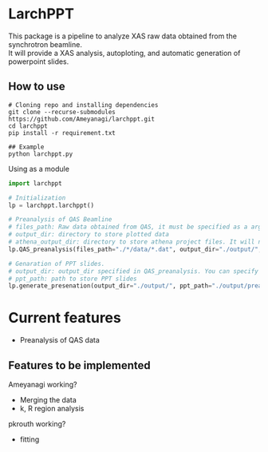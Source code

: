 # LarchPPT

This package is a pipeline to analyze XAS raw data obtained from the synchrotron beamline.  
It will provide a XAS analysis, autoploting, and automatic generation of powerpoint slides.

## How to use

```
# Cloning repo and installing dependencies
git clone --recurse-submodules https://github.com/Ameyanagi/larchppt.git
cd larchppt
pip install -r requirement.txt

## Example
python larchppt.py

```

Using as a module
```python
import larchppt

# Initialization
lp = larchppt.larchppt()

# Preanalysis of QAS Beamline
# files_path: Raw data obtained from QAS, it must be specified as a argument of glob module
# output_dir: directory to store plotted data
# athena_output_dir: directory to store athena project files. It will not be stored if None.
lp.QAS_preanalysis(files_path="./*/data/*.dat", output_dir="./output/", athena_output_dir="./output/")

# Genaration of PPT slides.
# output_dir: output_dir specified in QAS_preanalysis. You can specify out dir_path instead to tell where to look for the figures. dir_path will be a argument for glob module.
# ppt_path: path to store PPT slides
lp.generate_presenation(output_dir="./output/", ppt_path="./output/preanalysis.ppt")
```

# Current features
- Preanalysis of QAS data


## Features to be implemented
Ameyanagi working?
- Merging the data
- k, R region analysis

pkrouth working?
- fitting



